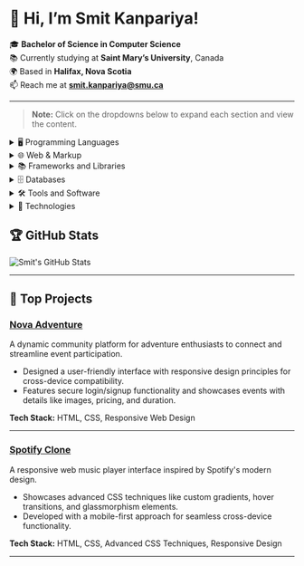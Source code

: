 # 👋  Hi, I’m Smit Kanpariya!

🎓 **Bachelor of Science in Computer Science**  
📚 Currently studying at **Saint Mary’s University**, Canada                                         
🌍 Based in **Halifax, Nova Scotia**  
📫 Reach me at **[smit.kanpariya@smu.ca](mailto:smit.kanpariya@smu.ca)**  

---
> **Note:** Click on the dropdowns below to expand each section and view the content.

<details>  
<summary>🖥️ Programming Languages</summary>  

| Logo                         | Language      |
|------------------------------|---------------|
| ![JavaScript](https://img.icons8.com/color/48/000000/javascript.png) | JavaScript   |
| ![C](https://img.icons8.com/color/48/000000/c-programming.png)        | C            |
| ![Java](https://img.icons8.com/color/48/000000/java-coffee-cup-logo--v1.png) | Java      |
| ![Python](https://img.icons8.com/color/48/000000/python.png)          | Python       |  

</details>  

<details>  
<summary>🌐 Web & Markup</summary>  

| Logo                         | Technology    |
|------------------------------|---------------|
| ![HTML5](https://img.icons8.com/color/48/000000/html-5--v1.png)       | HTML5        |
| ![CSS3](https://img.icons8.com/color/48/000000/css3.png)              | CSS          |  

</details>  

<details>  
<summary>📚 Frameworks and Libraries</summary>  

| Logo                         | Framework/Library |
|------------------------------|-------------------|
| ![Django](https://img.icons8.com/ios-filled/50/092E20/django.png)    | Django        |
| ![React](https://img.icons8.com/color/48/000000/react-native.png)    | React         |
| ![Node.js](https://img.icons8.com/fluency/48/000000/node-js.png)     | Node.js       |
| ![Express.js](https://img.icons8.com/ios-filled/50/000000/cloud-server.png) | Express.js |
| ![EJS](https://img.icons8.com/ios-filled/50/555555/template.png)     | EJS           |  

</details>  

<details>  
<summary>🗄️ Databases</summary>  

| Logo                         | Database       |
|------------------------------|----------------|
| ![MySQL](https://img.icons8.com/color/48/000000/mysql-logo.png)      | MySQL         |
| ![MongoDB](https://img.icons8.com/color/48/000000/mongodb.png)       | MongoDB       |  

</details>  

<details>  
<summary>🛠️ Tools and Software</summary>  

| Logo                         | Tool/Software  |
|------------------------------|----------------|
| ![GIT](https://img.icons8.com/color/48/000000/git.png)               | GIT           |
| ![GitHub](https://img.icons8.com/ios-glyphs/48/000000/github.png)    | GitHub        |  

</details>  

<details>  
<summary>🔗 Technologies</summary>  

| Logo                         | Technology                |
|------------------------------|---------------------------|
| ![API](https://img.icons8.com/color/48/000000/api.png)              | RESTful APIs             |
| ![Middleware](https://img.icons8.com/color/48/000000/network.png)   | Middleware Integration   |
| ![Full Stack](https://img.icons8.com/fluency/48/000000/source-code.png) | Full-Stack Web Development |
| ![Software Engineering](https://img.icons8.com/color/48/000000/engineering.png) | Software Engineering Principles |  

</details>  


## 🏆 **GitHub Stats**

![Smit's GitHub Stats](https://github-readme-stats.vercel.app/api?username=Smit-Kanpariya&show_icons=true&theme=radical)

---

## 🚀 **Top Projects**
### [Nova Adventure](https://github.com/Smit-Kanpariya/Nova-Adventure)
A dynamic community platform for adventure enthusiasts to connect and streamline event participation.  
- Designed a user-friendly interface with responsive design principles for cross-device compatibility.  
- Features secure login/signup functionality and showcases events with details like images, pricing, and duration.  

**Tech Stack:** HTML, CSS, Responsive Web Design  

---

### [Spotify Clone](https://github.com/Smit-Kanpariya/Spotify_Clone/tree/main)
A responsive web music player interface inspired by Spotify's modern design.  
- Showcases advanced CSS techniques like custom gradients, hover transitions, and glassmorphism elements.  
- Developed with a mobile-first approach for seamless cross-device functionality.  

**Tech Stack:** HTML, CSS, Advanced CSS Techniques, Responsive Design  

---

